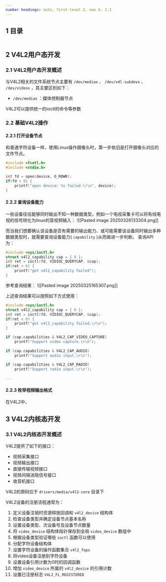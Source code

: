 ```yaml
---
number headings: auto, first-level 2, max 6, 1.1
---
```

## 1 目录

```toc
```

## 2 V4L2用户态开发

### 2.1 V4L2用户态开发概述

与V4L2相关的文件系统节点主要有 `/dev/mediax` 、 `/dev/v4l-subdevx` 、 `/dev/videox` ，其主要区别如下：
- `/dev/mediax` ：媒体控制器节点


V4L2可以提供统一的ioctl的命令等参数

### 2.2 基础V4L2操作

#### 2.2.1 打开设备节点

和普通字符设备一样，使用Linux操作摄像头时，第一步依旧是打开摄像头对应的文件节点。

```C
#include <fcntl.h>
#include <stdio.h>

int fd = open(device, O_RDWR);  
if(fd < 0) {  
    printf("open device: %s failed.\r\n", device);  
}
```

#### 2.2.2 查询设备能力

一些设备往往能够同时输出不知一种数据类型，例如一个电视采集卡可以将有线电视的信号转化为linux的音视频输入：
	![[Pasted image 20250326133304.png]]

而当我们想要确认该设备是否有需要的输出能力、或可能需要该设备同时输出多种数据类型时，就需要查询设备能力( `capability` )从而做进一步判断。
查询API为：

```C
#include <sys/ioctl.h>
struct v4l2_capability cap = { 0 };  
int ret = ioctl(fd, VIDIOC_QUERYCAP, &cap);  
if(ret < 0) {  
    printf("get v4l2_capability failed");  
}
```

参考查询结果：
	![[Pasted image 20250325165307.png]]

上述查询结果可以按照如下方式使用：

```C
#include <sys/ioctl.h>
struct v4l2_capability cap = { 0 };  
int ret = ioctl(fd, VIDIOC_QUERYCAP, &cap);  
if(ret < 0) {  
    printf("get v4l2_capability failed.\r\n");  
}

if (cap.capabilities & V4L2_CAP_VIDEO_CAPTURE)  
    printf("Support video capture.\r\n");  
  
if (cap.capabilities & V4L2_CAP_AUDIO)  
    printf("Support audio input.\r\n");  
  
if (cap.capabilities & V4L2_CAP_RADIO)  
    printf("Support radio input.\r\n");

...
```

#### 2.2.3 枚举视频输出格式

在V4L2中，



## 3 V4L2内核态开发

### 3.1 V4L2内核态开发概述








V4L2提供了如下的接口：
- 视频采集接口
- 视频输出接口
- 直接传输视频接口
- 视频间隔消隐信号接口
- 收音机接口

V4L2的原码位于 `drivers/media/v4l2-core` 目录下



V4L2设备的注册流程通常为：
1. 定义设备注销时资源释放回调和 `v4l2_device` 结构体
2. 检查设备类型并确定设备节点基本名称
3. 设置设备类型、次设备号及设备节点数量
4. 将 `video_device` 结构体指针保存到全局 `video_device` 数组中
5. 根据设备类型验证哪些 `ioctl` 函数可以使用
6. 分配字符设备结构体
7. 设置字符设备的操作函数集合 `v4l2_fops`
8. 将video设备注册到字符设备
9. 设置设备引用计数为0时的回调函数
10. 增加 `video_device` 所属的 `v4l2_device` 的引用计数
11. 设置已注册标志 `V4L2_FL_REGISTERED`

